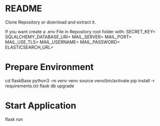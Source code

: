 # README

Clone Repository or download and extract it.

If you want create a .env File in Repository root folder with:
SECRET_KEY=<Add a Secret Key>
SQLALCHEMY_DATABASE_URI=<Database-URL>
MAIL_SERVER=<Mailserver-URL>
MAIL_PORT=<Mailserver-Port>
MAIL_USE_TLS=<True for TLS>
MAIL_USERNAME=<Mailserver-User>
MAIL_PASSWORD=<Mailserver-Password>
ELASTICSEARCH_URL=<Elasticsearch-URL>

# Prepare Environment
cd flaskBase
python3 -m venv venv
source venv/bin/activate
pip install -r requirements.txt
flask db upgrade

# Start Application
flask run